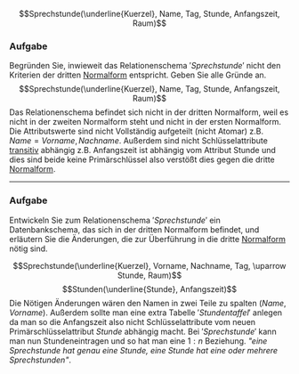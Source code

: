 $$Sprechstunde(\underline{Kuerzel}, Name, Tag, Stunde, Anfangszeit, Raum)$$
### Aufgabe
Begründen Sie, inwieweit das Relationenschema $'Sprechstunde'$ nicht den Kriterien der dritten [Normalform](17%20Normalisierung%20von%20Datenbanken) entspricht. Geben Sie alle Gründe an.
$$Sprechstunde(\underline{Kuerzel}, Name, Tag, Stunde, Anfangszeit, Raum)$$
Das Relationenschema befindet sich nicht in der dritten Normalform, weil es nicht in der zweiten Normalform steht und nicht in der ersten Normalform. Die Attributswerte sind nicht Vollständig aufgeteilt (nicht Atomar) z.B. $Name = Vorname, Nachname$. Außerdem sind nicht Schlüsselattribute [transitiv](17%20Normalisierung%20von%20Datenbanken) abhängig z.B. Anfangszeit ist abhängig vom Attribut Stunde und dies sind beide keine Primärschlüssel also verstößt dies gegen die dritte [Normalform](17%20Normalisierung%20von%20Datenbanken).

---
### Aufgabe 
Entwickeln Sie zum Relationenschema $'Sprechstunde'$ ein Datenbankschema, das sich in der dritten Normalform befindet, und erläutern Sie die Änderungen, die zur Überführung in die dritte  [Normalform](17%20Normalisierung%20von%20Datenbanken) nötig sind.

$$Sprechstunde(\underline{Kuerzel}, Vorname, Nachname, Tag, \uparrow Stunde, Raum)$$
$$Stunden(\underline{Stunde}, Anfangszeit)$$
Die Nötigen Änderungen wären den Namen in zwei Teile zu spalten $(Name, Vorname)$. Außerdem sollte man eine extra Tabelle $'Stundentaffel'$ anlegen da man so die Anfangszeit also nicht Schlüsselattribute vom neuen Primärschlüsselattribut $Stunde$ abhängig macht. Bei $'Sprechstunde'$ kann man nun Stundeneintragen und so hat man eine $1:n$ Beziehung. *"eine Sprechstunde hat genau eine Stunde, eine Stunde hat eine oder mehrere Sprechstunden"*.

